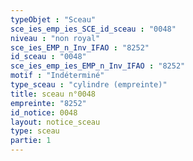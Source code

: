 ```yaml
---
typeObjet : "Sceau"
sce_ies_emp_ies_SCE_id_sceau : "0048"
niveau : "non royal"
sce_ies_EMP_n_Inv_IFAO : "8252"
id_sceau : "0048"
sce_ies_emp_ies_EMP_n_Inv_IFAO : "8252"
motif : "Indéterminé"
type_sceau : "cylindre (empreinte)"
title: sceau n°0048
empreinte: "8252"
id_notice: 0048
layout: notice_sceau
type: sceau
partie: 1
---
```

